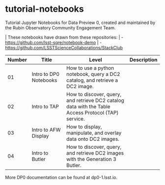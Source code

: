 # tutorial-notebooks
Tutorial Jupyter Notebooks for Data Preview 0, created and maintained by the Rubin Observatory Community Engagement Team.

| These notebooks have drawn from these repositories:
| - https://github.com/lsst-sqre/notebook-demo
| - https://github.com/LSSTScienceCollaborations/StackClub

| Number | Title | Level | Description  |
|---|---|---|---|
| 01 | Intro to DP0 Notebooks | How to use a python notebook, query a DC2 catalog, and retrieve a DC2 image. |
| 02 | Intro to TAP | How to discover, query, and retrieve DC2 catalog data with the Table Access Protocol (TAP) service. |
| 03 | Intro to AFW Display | How to display, manipulate, and overlay data onto DC2 images. |
| 04 | Intro to Butler | How to discover, query, and retrieve DC2 images with the Generation 3 Butler. |

More DP0 documentation can be found at dp0-1.lsst.io.
